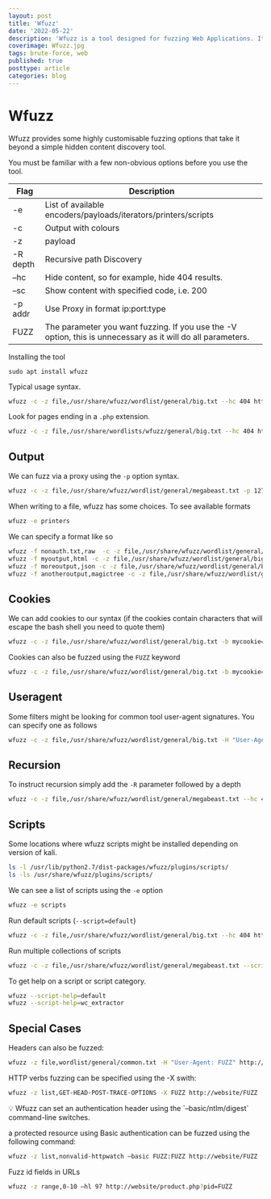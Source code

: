 ```yaml
---
layout: post
title: 'Wfuzz'
date: '2022-05-22'
description: 'Wfuzz is a tool designed for fuzzing Web Applications. It can be used for finding direct objects not referenced within a website such as files and folders, it allows any HTTP request filed to be injected such as parameters, authentication, forms and headers. It is modular and extendable by plugins and can check for different kinds of injections such as SQL, XSS and LDAP.'
coverimage: Wfuzz.jpg
tags: brute-force, web
published: true
posttype: article
categories: blog
---
```

# Wfuzz

Wfuzz provides some highly customisable fuzzing options that take it beyond a simple hidden content discovery tool.

You must be familiar with a few non-obvious options before you use the tool.

| Flag | Description |
| --- | --- |
| -e | List of available encoders/payloads/iterators/printers/scripts |
| -c | Output with colours |
| -z | payload |
| -R depth | Recursive path Discovery |
| –hc | Hide content, so for example, hide 404 results. |
| –sc | Show content with specified code, i.e. 200 |
| -p addr | Use Proxy in format ip:port:type |
| FUZZ | The parameter you want fuzzing. If you use the -V option, this is unnecessary as it will do all parameters. |

Installing the tool
```
sudo apt install wfuzz
```

Typical usage syntax.

```bash
wfuzz -c -z file,/usr/share/wfuzz/wordlist/general/big.txt --hc 404 http://website/FUZZ
```

Look for pages ending in a `.php` extension.

```bash
wfuzz -c -z file,/usr/share/wordlists/wfuzz/general/big.txt --hc 404 http://website/FUZZ.php
```

## Output

We can fuzz via a proxy using the `-p` option syntax.

```bash
wfuzz -c -z file,/usr/share/wfuzz/wordlist/general/megabeast.txt -p 127.0.0.1:8080 http://website/FUZZ
```

When writing to a file, wfuzz has some choices. To see available formats

```bash
wfuzz -e printers
```

We can specify a format like so

```bash
wfuzz -f nonauth.txt,raw  -c -z file,/usr/share/wfuzz/wordlist/general/big.txt http://website/FUZZ
wfuzz -f myoutput,html -c -z file,/usr/share/wfuzz/wordlist/general/big.txt http://website/FUZZ
wfuzz -f moreoutput,json -c -z file,/usr/share/wfuzz/wordlist/general/big.txt http://website/FUZZ
wfuzz -f anotheroutput,magictree -c -z file,/usr/share/wfuzz/wordlist/general/big.txt http://website/FUZZ
```

## Cookies

We can add cookies to our syntax (if the cookies contain characters that will escape the bash shell you need to quote them)

```bash
wfuzz -c -z file,/usr/share/wfuzz/wordlist/general/big.txt -b mycookie=true -b secondcookies=joiQXV0aFNlcnZlciIsImp http://website/FUZZ
```

Cookies can also be fuzzed using the `FUZZ` keyword

```bash
wfuzz -c -z file,/usr/share/wfuzz/wordlist/general/big.txt -b mycookie=FUZZ http://website/FUZZ
```

## Useragent

Some filters might be looking for common tool user-agent signatures. You can specify one as follows

```bash
wfuzz -c -z file,/usr/share/wfuzz/wordlist/general/big.txt -H "User-Agent: evilbrowser" http://website/FUZZ
```

## Recursion

To instruct recursion simply add the `-R` parameter followed by a depth

```bash
wfuzz -c -z file,/usr/share/wfuzz/wordlist/general/megabeast.txt --hc 404 -R1 https://pentesting.optasense.com/FUZZ
```

## Scripts

Some locations where wfuzz scripts might be installed depending on version of kali.

```bash
ls -l /usr/lib/python2.7/dist-packages/wfuzz/plugins/scripts/
ls -ls /usr/share/wfuzz/plugins/scripts/
```

We can see a list of scripts using the `-e` option

```bash
wfuzz -e scripts
```

Run default scripts (`--script=default`)

```bash
wfuzz -c -z file,/usr/share/wfuzz/wordlist/general/big.txt --hc 404 http://website/FUZZ
```

Run multiple collections of scripts

```bash
wfuzz -c -z file,/usr/share/wfuzz/wordlist/general/megabeast.txt --script=active,default,discovery --hc 404  http://website/FUZZ
```

To get help on a script or script category.

```bash
wfuzz --script-help=default
wfuzz --script-help=wc_extractor
```

## Special Cases

Headers can also be fuzzed:

```bash
wfuzz -z file,wordlist/general/common.txt -H "User-Agent: FUZZ" http://website/FUZZ
```

HTTP verbs fuzzing can be specified using the -X swith:

```bash
wfuzz -z list,GET-HEAD-POST-TRACE-OPTIONS -X FUZZ http://website/FUZZ
```

<aside>
💡 Wfuzz can set an authentication header using the `–basic/ntlm/digest` command-line switches.

</aside>

a protected resource using Basic authentication can be fuzzed using the following command:

```bash
wfuzz -z list,nonvalid-httpwatch –basic FUZZ:FUZZ http://website/FUZZ
```

Fuzz id fields in URLs

```bash
wfuzz -z range,0-10 –hl 97 http://website/product.php?pid=FUZZ
```